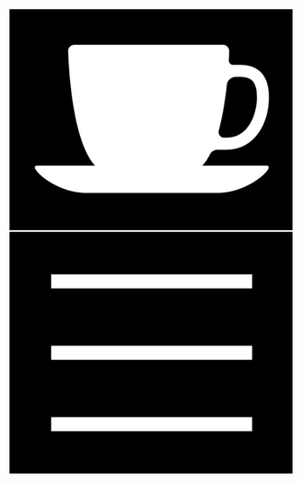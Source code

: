 <div class="header">
<img class="cup-img" src="assets/css/Cup_white_black_crop.jpg"/>
<img class="menu-icon" src="assets/css/Menu_icon_page_1.jpg"/>
<div/>
<div class="menu"><div/>
